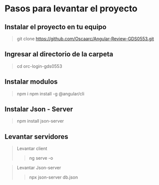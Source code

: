 # Pasos para levantar el proyecto
## Instalar el proyecto en tu equipo
> git clone https://github.com/Oscaarc/Angular-Review-GDS0553.git

## Ingresar al directorio de la carpeta
> cd orc-login-gds0553

## Instalar modulos
> npm i
> npm install -g @angular/cli

## Instalar Json - Server
> npm install json-server

## Levantar servidores
> Levantar client
>> ng serve -o

> Levantar Json-server
>> npx json-server db.json
